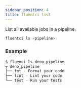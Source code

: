 ```yaml
---
sidebar_position: 4
title: fluentci list
---
```


List all available jobs in a pipeline.

```bash
fluentci ls <pipeline>
```

### Example

```sh
$ fluenci ls deno_pipeline
┬ deno_pipeline
├── fmt - Format your code
├── lint - Lint your code
└── test - Run your tests
```